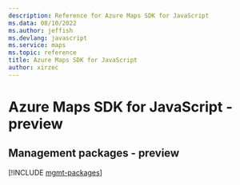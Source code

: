 ```yaml
---
description: Reference for Azure Maps SDK for JavaScript
ms.data: 08/10/2022
ms.author: jeffish
ms.devlang: javascript
ms.service: maps
ms.topic: reference
title: Azure Maps SDK for JavaScript
author: xirzec
---
```

# Azure Maps SDK for JavaScript - preview

## Management packages - preview
[!INCLUDE [mgmt-packages](maps-mgmt-index.md)]